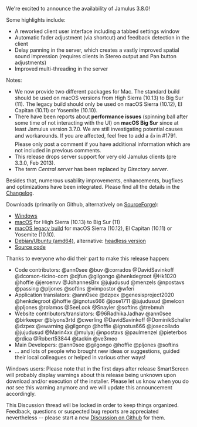 We're excited to announce the availability of Jamulus 3.8.0!

Some highlights include:
- A reworked client user interface including a tabbed settings window
- Automatic fader adjustment (via shortcut) and feedback detection in the client
- Delay panning in the server, which creates a vastly improved spatial sound impression (requires clients in Stereo output and Pan button adjustments)
- Improved multi-threading in the server

Notes:
- We now provide two different packages for Mac. The standard build should be used on macOS versions from High Sierra (10.13) to Big Sur (11). The legacy build should only be used on macOS Sierra (10.12), El Capitan (10.11) or Yosemite (10.10).
- There have been reports about **performance issues** (spinning ball after some time of not interacting with the UI) on **macOS Big Sur** since at least Jamulus version 3.7.0. We are still investigating potential causes and workarounds. If you are affected, feel free to add a :thumbsup: in #1791. Please only post a comment if you have additional information which are not included in previous comments.
- This release drops server support for very old Jamulus clients (pre 3.3.0, Feb 2013).
- The term *Central server* has been replaced by *Directory server*.

Besides that, numerous usability improvements, enhancements, bugfixes and optimizations have been integrated.
Please find all the details in the [Changelog](https://github.com/jamulussoftware/jamulus/releases/tag/r3_8_0).

Downloads (primarily on Github, alternatively on [SourceForge](https://sourceforge.net/projects/llcon/files/latest/download)):
- [Windows](https://github.com/jamulussoftware/jamulus/releases/download/r3_8_0/jamulus_3.8.0_win.exe)
- [macOS](https://github.com/jamulussoftware/jamulus/releases/download/r3_8_0/jamulus_3.8.0_mac.dmg) for High Sierra (10.13) to Big Sur (11)
- [macOS legacy build](https://github.com/jamulussoftware/jamulus/releases/download/r3_8_0/jamulus_3.8.0_mac_legacy.dmg) for macOS Sierra (10.12), El Capitan (10.11) or Yosemite (10.10).
- [Debian/Ubuntu (amd64)](https://github.com/jamulussoftware/jamulus/releases/download/r3_8_0/jamulus_3.8.0_ubuntu_amd64.deb), alternative: [headless version](https://github.com/jamulussoftware/jamulus/releases/download/r3_8_0/jamulus_headless_3.8.0_ubuntu_amd64.deb)
- [Source code](https://github.com/jamulussoftware/jamulus/archive/r3_8_0.tar.gz)

Thanks to everyone who did their part to make this release happen:
- Code contributors: @ann0see @buv @corrados @DavidSavinkoff @dcorson-ticino-com @djfun @gilgongo @henkdegroot @Hk1020 @hoffie @jeroenvv @JohannesBrx @jujudusud @menzels @npostavs @passing @pljones @softins @vimpostor @wferi
- Application translators: @ann0see @dzpex @genesisproject2020 @henkdegroot @hoffie @ignotus666 @jose1711 @jujudusud @melcon @pljones @rolamos @SeeLook @Snayler @softins @trebmuh
- Website contributors/translators: @96RadhikaJadhav @ann0see @birkeeper @blyons3rtd @cwerling @DavidSavinkoff @DominikSchaller @dzpex @ewarning @gilgongo @hoffie @ignotus666 @josecollado @jujudusud @Marin4xx @mulyaj @npostavs @paulmenzel @pieterbos @rdica @Robert53844 @tackin @ve3meo
- Main Developers: @ann0see @gilgongo @hoffie @pljones @softins
- ... and lots of people who brought new ideas or suggestions, guided their local colleagues or helped in various other ways!

Windows users: Please note that in the first days after release SmartScreen will probably display warnings about this release being unknown upon download and/or execution of the installer.
Please let us know when you do *not* see this warning anymore and we will update this announcement accordingly.

This Discussion thread will be locked in order to keep things organized.
Feedback, questions or suspected bug reports are appreciated nevertheless -- please start a new [Discussion on Github](https://github.com/jamulussoftware/jamulus/discussions/new) for them.
